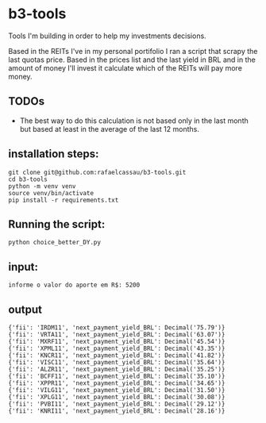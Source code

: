 # b3-tools

Tools I'm building in order to help my investments decisions.

Based in the REITs I've in my personal portifolio I ran a script that scrapy the last quotas price.
Based in the prices list and the last yield in BRL and in the amount of money I'll invest it calculate which of the REITs will pay more money.

## TODOs

 - The best way to do this calculation is not based only in the last month but based at least in the average of the last 12 months.

## installation steps:

```
git clone git@github.com:rafaelcassau/b3-tools.git
cd b3-tools
python -m venv venv
source venv/bin/activate
pip install -r requirements.txt
```

## Running the script:

```
python choice_better_DY.py
```

## input:

```
informe o valor do aporte em R$: 5200
```

## output

```
{'fii': 'IRDM11', 'next_payment_yield_BRL': Decimal('75.79')}                                                                                     
{'fii': 'VRTA11', 'next_payment_yield_BRL': Decimal('63.07')}                                                                                     
{'fii': 'MXRF11', 'next_payment_yield_BRL': Decimal('45.54')}                                                                                     
{'fii': 'XPML11', 'next_payment_yield_BRL': Decimal('43.35')}                                                                                     
{'fii': 'KNCR11', 'next_payment_yield_BRL': Decimal('41.82')}                                                                                     
{'fii': 'VISC11', 'next_payment_yield_BRL': Decimal('35.64')}                                                                                     
{'fii': 'ALZR11', 'next_payment_yield_BRL': Decimal('35.25')}                                                                                     
{'fii': 'BCFF11', 'next_payment_yield_BRL': Decimal('35.10')}                                                                                     
{'fii': 'XPPR11', 'next_payment_yield_BRL': Decimal('34.65')}                                                                                     
{'fii': 'VILG11', 'next_payment_yield_BRL': Decimal('31.50')}                                                                                     
{'fii': 'XPLG11', 'next_payment_yield_BRL': Decimal('30.08')}                                                                                     
{'fii': 'PVBI11', 'next_payment_yield_BRL': Decimal('29.12')}                                                                                     
{'fii': 'KNRI11', 'next_payment_yield_BRL': Decimal('28.16')}
```

